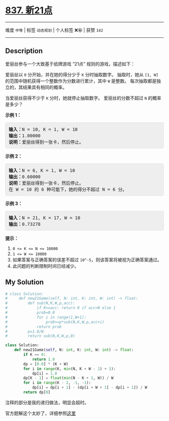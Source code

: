 # [837. 新21点](https://leetcode-cn.com/problems/new-21-game/)

---

难度 `中等` | 标签 `动态规划`  | 个人标签 ❌㊙️ | 获赞 `142`

---

## Description

<style>
section pre{
    background-color: #eee;
    border: 1px solid #ddd;
    padding:10px;
    border-radius: 5px;
}
</style>
<section>
<p>爱丽丝参与一个大致基于纸牌游戏 “21点” 规则的游戏，描述如下：</p>
<p>爱丽丝以 <code>0</code> 分开始，并在她的得分少于 <code>K</code> 分时抽取数字。 抽取时，她从 <code>[1, W]</code> 的范围中随机获得一个整数作为分数进行累计，其中 <code>W</code> 是整数。 每次抽取都是独立的，其结果具有相同的概率。</p>
<p>当爱丽丝获得不少于 <code>K</code> 分时，她就停止抽取数字。 爱丽丝的分数不超过 <code>N</code> 的概率是多少？</p>
<p><strong>示例</strong><strong> 1</strong><strong>：</strong></p>
<pre><strong>输入：</strong>N = 10, K = 1, W = 10
<strong>输出：</strong>1.00000
<strong>说明：</strong>爱丽丝得到一张卡，然后停止。</pre>
<p><strong>示例 </strong><strong>2</strong><strong>：</strong></p>
<pre><strong>输入：</strong>N = 6, K = 1, W = 10
<strong>输出：</strong>0.60000
<strong>说明：</strong>爱丽丝得到一张卡，然后停止。
在 W = 10 的 6 种可能下，她的得分不超过 N = 6 分。</pre>
<p><strong>示例 </strong><strong>3</strong><strong>：</strong></p>
<pre><strong>输入：</strong>N = 21, K = 17, W = 10
<strong>输出：</strong>0.73278</pre>
<p><strong>提示：</strong></p>
<ol>
	<li><code>0 &lt;= K &lt;= N &lt;= 10000</code></li>
	<li><code>1 &lt;= W &lt;= 10000</code></li>
	<li>如果答案与正确答案的误差不超过 <code>10^-5</code>，则该答案将被视为正确答案通过。</li>
	<li>此问题的判断限制时间已经减少。</li>
</ol>
</section>

## My Solution

```python
# class Solution:
#     def new21Game(self, N: int, K: int, W: int) -> float:
#         def sub(N,K,W,p,acc):
#             if K<=acc: return 0 if acc>N else 1
#             prob=0.0
#             for i in range(1,W+1):
#                 prob+=p*sub(N,K,W,p,acc+i)
#             return prob
#         p=1.0/W
#         return sub(N,K,W,p,0)

class Solution:
    def new21Game(self, N: int, K: int, W: int) -> float:
        if K == 0:
            return 1.0
        dp = [0.0] * (K + W)
        for i in range(K, min(N, K + W - 1) + 1):
            dp[i] = 1.0
        dp[K - 1] = float(min(N - K + 1, W)) / W
        for i in range(K - 2, -1, -1):
            dp[i] = dp[i + 1] - (dp[i + W + 1] - dp[i + 1]) / W
        return dp[0]

```

注释的部分是我的递归做法，明显会超时。

官方题解这个太妙了，详细参照[这里](https://leetcode-cn.com/problems/new-21-game/solution/xin-21dian-by-leetcode-solution//)